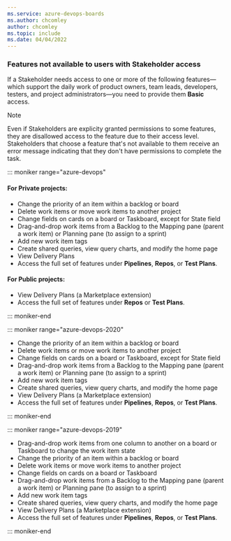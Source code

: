 ```yaml
---
ms.service: azure-devops-boards
ms.author: chcomley
author: chcomley
ms.topic: include
ms.date: 04/04/2022
---
```


### Features not available to users with Stakeholder access 

If a Stakeholder needs access to one or more of the following features&mdash;which support the daily work of product owners, team leads, developers, testers, and project administrators&mdash;you need to provide them **Basic** access.   

> [!NOTE]   
> Even if Stakeholders are explicity granted permissions to some features, they are disallowed access to the feature due to their access level. Stakeholders that choose a feature that's not available to them  receive an error message indicating that they don't have permissions to complete the task.


::: moniker range="azure-devops"

#### For Private projects:

- Change the priority of an item within a backlog or board 
- Delete work items or move work items to another project 
- Change fields on cards on a board or Taskboard, except for State field 
- Drag-and-drop work items from a Backlog to the Mapping pane (parent a work item) or Planning pane (to assign to a sprint)   
- Add new work item tags  
- Create shared queries, view query charts, and modify the home page  
- View Delivery Plans        
- Access the full set of features under **Pipelines**, **Repos**, or **Test Plans**.   

#### For Public projects:

- View Delivery Plans (a Marketplace extension)    
- Access the full set of features under **Repos** or **Test Plans**.

::: moniker-end


::: moniker range="azure-devops-2020"

- Change the priority of an item within a backlog or board 
- Delete work items or move work items to another project 
- Change fields on cards on a board or Taskboard, except for State field 
- Drag-and-drop work items from a Backlog to the Mapping pane (parent a work item) or Planning pane (to assign to a sprint)   
- Add new work item tags  
- Create shared queries, view query charts, and modify the home page  
- View Delivery Plans  (a Marketplace extension)         
- Access the full set of features under **Pipelines**, **Repos**, or **Test Plans**.     

::: moniker-end

::: moniker range="azure-devops-2019"

- Drag-and-drop work items from one column to another on a board or Taskboard to change the work item state
- Change the priority of an item within a backlog or board 
- Delete work items or move work items to another project 
- Change fields on cards on a board or Taskboard 
- Drag-and-drop work items from a Backlog to the Mapping pane (parent a work item) or Planning pane (to assign to a sprint)   
- Add new work item tags  
- Create shared queries, view query charts, and modify the home page  
- View Delivery Plans  (a Marketplace extension)         
- Access the full set of features under **Pipelines**, **Repos**, or **Test Plans**.   

::: moniker-end





